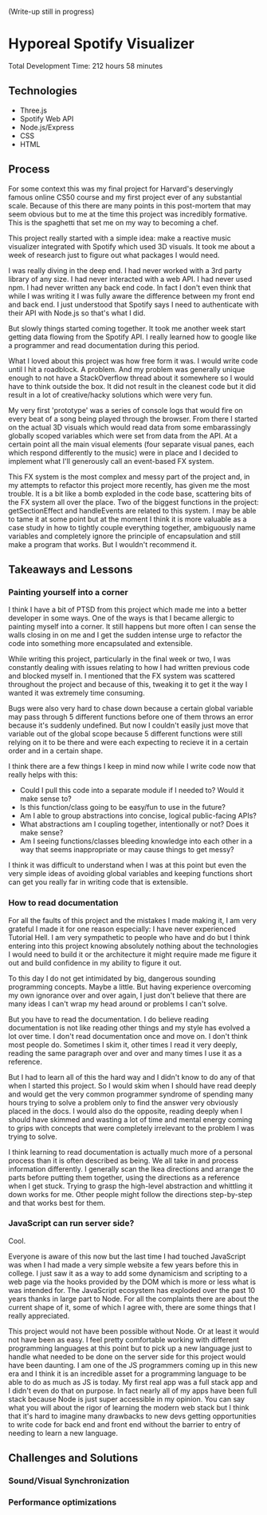 (Write-up still in progress)

# Hyporeal Spotify Visualizer

Total Development Time: 212 hours 58 minutes

## Technologies

- Three.js
- Spotify Web API
- Node.js/Express
- CSS
- HTML

## Process

For some context this was my final project for Harvard's deservingly famous
online CS50 course
and my first project ever of any substantial scale. Because of this there are
many points in this post-mortem that may seem obvious but to me at the time this project was
incredibly formative. This is the spaghetti that set me on my way to becoming a
chef.

This project really started with a simple idea: make a reactive music visualizer integrated with Spotify which used 3D visuals. It took me about a week of research just to figure out what packages I would need. 

I was really diving in the deep end. I had never worked with a 3rd party library of any size. I had never interacted with a web API. I had never used npm. I had never written any back end code. In fact I don't even think that while I was writing it I was fully aware the difference between my front end and back end. I just understood that Spotify says I need to authenticate with their API with Node.js so that's what I did.

But slowly things started coming together. It took me another week start getting data flowing from the Spotify API. I really learned how to google like a programmer and read documentation during this period. 

What I loved about this project was how free form it was. I would write code until I hit a roadblock. A problem. And my problem was generally unique enough to not have a StackOverflow thread about it somewhere so I would have to think outside the box. It did not result in the cleanest code but it did result in a lot of creative/hacky solutions which were very fun. 

My very first 'prototype' was a series of console logs that would fire on every beat of a song being played through the browser. From there I started on the actual 3D visuals which would read data from some embarassingly globally scoped variables which were set from data from the API. At a certain point all the main visual elements (four separate visual panes, each which respond differently to the music) were in place and I decided to implement what I'll generously call an event-based FX system. 

This FX system is the most complex and messy part of the project and, in my attempts to refactor this project more recently, has given me the most trouble. It is a bit like a bomb exploded in the code base, scattering bits of the FX system all over the place. Two of the biggest functions in the project: getSectionEffect and handleEvents are related to this system. I may be able to tame it at some point but at the moment I think it is more valuable as a case study in how to tightly couple everything together, ambiguously name variables and completely ignore the principle of encapsulation and still make a program that works. But I wouldn't recommend it.

## Takeaways and Lessons

### Painting yourself into a corner

I think I have a bit of PTSD from this project which made me into a better developer in some ways. One of the ways is that I became allergic to painting myself into a corner. It still happens but more often I can sense the walls closing in on me and I get the sudden intense urge to refactor the code into something more encapsulated and extensible. 

While writing this project, particularly in the final week or two, I was constantly dealing with issues relating to how I had written previous code and blocked myself in. I mentioned that the FX system was scattered throughout the project and because of this, tweaking it to get it the way I wanted it was extremely time consuming. 

Bugs were also very hard to chase down because a certain global variable may pass through 5 different functions before one of them throws an error because it's suddenly undefined. But now I couldn't easily just move that variable out of the global scope because 5 different functions were still relying on it to be there and were each expecting to recieve it in a certain order and in a certain shape.

I think there are a few things I keep in mind now while I write code now that really helps with this:
- Could I pull this code into a separate module if I needed to? Would it make sense to?
- Is this function/class going to be easy/fun to use in the future?
- Am I able to group abstractions into concise, logical public-facing APIs?
- What abstractions am I coupling together, intentionally or not? Does it make sense?
- Am I seeing functions/classes bleeding knowledge into each other in a way that seems inappropriate or may cause things to get messy?

I think it was difficult to understand when I was at this point but even the very simple ideas of avoiding global variables and keeping functions short can get you really far in writing code that is extensible.

### How to read documentation

For all the faults of this project and the mistakes I made making it, I am very grateful I made it for one reason especially: I have never experienced Tutorial Hell. I am very sympathetic to people who have and do but I think entering into this project knowing absolutely nothing about the technologies I would need to build it or the architecture it might require made me figure it out and build confidence in my ability to figure it out.

To this day I do not get intimidated by big, dangerous sounding programming concepts. Maybe a little. But having experience overcoming my own ignorance over and over again, I just don't believe that there are many ideas I can't wrap my head around or problems I can't solve.

But you have to read the documentation. I do believe reading documentation is not like reading other things and my style has evolved a lot over time. I don't read documentation once and move on. I don't think most people do. Sometimes I skim it, other times I read it very deeply, reading the same paragraph over and over and many times I use it as a reference. 

But I had to learn all of this the hard way and I didn't know to do any of that when I started this project. So I would skim when I should have read deeply and would get the very common programmer syndrome of spending many hours trying to solve a problem only to find the answer very obviously placed in the docs. I would also do the opposite, reading deeply when I should have skimmed and wasting a lot of time and mental energy coming to grips with concepts that were completely irrelevant to the problem I was trying to solve.

I think learning to read documentation is actually much more of a personal process than it is often described as being. We all take in and process information differently. I generally scan the Ikea directions and arrange the parts before putting them together, using the directions as a reference when I get stuck. Trying to grasp the high-level abstraction and whittling it down works for me. Other people might follow the directions step-by-step and that works best for them.

### JavaScript can run server side?

Cool.

Everyone is aware of this now but the last time I had touched JavaScript was when I had made a very simple website a few years before this in college. I just saw it as a way to add some dynamicism and scripting to a web page via the hooks provided by the DOM which is more or less what is was intended for. The JavaScript ecosystem has exploded over the past 10 years thanks in large part to Node. For all the complaints there are about the current shape of it, some of which I agree with, there are some things that I really appreciated.

This project would not have been possible without Node. Or at least it would not have been as easy. I feel pretty comfortable working with different programming languages at this point but to pick up a new language just to handle what needed to be done on the server side for this project would have been daunting. I am one of the JS programmers coming up in this new era and I think it is an incredible asset for a programming language to be able to do as much as JS is today. My first real app was a full stack app and I didn't even do that on purpose. In fact nearly all of my apps have been full stack because Node is just super accessible in my opinion. You can say what you will about the rigor of learning the modern web stack but I think that it's hard to imagine many drawbacks to new devs getting opportunities to write code for back end and front end without the barrier to entry of needing to learn a new language.

## Challenges and Solutions

### Sound/Visual Synchronization

### Performance optimizations
